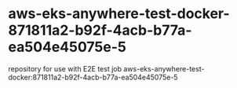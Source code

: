 # aws-eks-anywhere-test-docker-871811a2-b92f-4acb-b77a-ea504e45075e-5
repository for use with E2E test job aws-eks-anywhere-test-docker:871811a2-b92f-4acb-b77a-ea504e45075e-5
